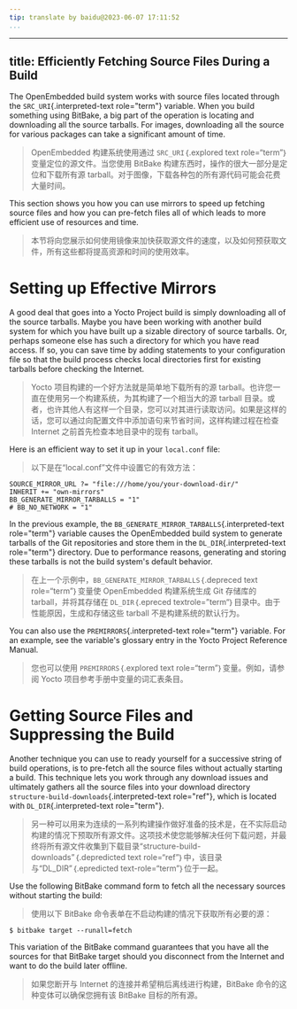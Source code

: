 ```yaml
---
tip: translate by baidu@2023-06-07 17:11:52
...
```

---
title: Efficiently Fetching Source Files During a Build
-------------------------------------------------------

The OpenEmbedded build system works with source files located through the `SRC_URI`{.interpreted-text role="term"} variable. When you build something using BitBake, a big part of the operation is locating and downloading all the source tarballs. For images, downloading all the source for various packages can take a significant amount of time.

> OpenEmbedded 构建系统使用通过 `SRC_URI`｛.explored text role=“term”｝变量定位的源文件。当您使用 BitBake 构建东西时，操作的很大一部分是定位和下载所有源 tarball。对于图像，下载各种包的所有源代码可能会花费大量时间。

This section shows you how you can use mirrors to speed up fetching source files and how you can pre-fetch files all of which leads to more efficient use of resources and time.

> 本节将向您展示如何使用镜像来加快获取源文件的速度，以及如何预获取文件，所有这些都将提高资源和时间的使用效率。

# Setting up Effective Mirrors

A good deal that goes into a Yocto Project build is simply downloading all of the source tarballs. Maybe you have been working with another build system for which you have built up a sizable directory of source tarballs. Or, perhaps someone else has such a directory for which you have read access. If so, you can save time by adding statements to your configuration file so that the build process checks local directories first for existing tarballs before checking the Internet.

> Yocto 项目构建的一个好方法就是简单地下载所有的源 tarball。也许您一直在使用另一个构建系统，为其构建了一个相当大的源 tarball 目录。或者，也许其他人有这样一个目录，您可以对其进行读取访问。如果是这样的话，您可以通过向配置文件中添加语句来节省时间，这样构建过程在检查 Internet 之前首先检查本地目录中的现有 tarball。

Here is an efficient way to set it up in your `local.conf` file:

> 以下是在“local.conf”文件中设置它的有效方法：

```
SOURCE_MIRROR_URL ?= "file:///home/you/your-download-dir/"
INHERIT += "own-mirrors"
BB_GENERATE_MIRROR_TARBALLS = "1"
# BB_NO_NETWORK = "1"
```

In the previous example, the `BB_GENERATE_MIRROR_TARBALLS`{.interpreted-text role="term"} variable causes the OpenEmbedded build system to generate tarballs of the Git repositories and store them in the `DL_DIR`{.interpreted-text role="term"} directory. Due to performance reasons, generating and storing these tarballs is not the build system\'s default behavior.

> 在上一个示例中，`BB_GENERATE_MIRROR_TARBALLS`｛.depreced text role=“term”｝变量使 OpenEmbedded 构建系统生成 Git 存储库的 tarball，并将其存储在 `DL_DIR`｛.epreced textrole=”term“｝目录中。由于性能原因，生成和存储这些 tarball 不是构建系统的默认行为。

You can also use the `PREMIRRORS`{.interpreted-text role="term"} variable. For an example, see the variable\'s glossary entry in the Yocto Project Reference Manual.

> 您也可以使用 `PREMIRRORS`｛.explored text role=“term”｝变量。例如，请参阅 Yocto 项目参考手册中变量的词汇表条目。

# Getting Source Files and Suppressing the Build

Another technique you can use to ready yourself for a successive string of build operations, is to pre-fetch all the source files without actually starting a build. This technique lets you work through any download issues and ultimately gathers all the source files into your download directory `structure-build-downloads`{.interpreted-text role="ref"}, which is located with `DL_DIR`{.interpreted-text role="term"}.

> 另一种可以用来为连续的一系列构建操作做好准备的技术是，在不实际启动构建的情况下预取所有源文件。这项技术使您能够解决任何下载问题，并最终将所有源文件收集到下载目录“structure-build-downloads”｛.depredicted text role=“ref”｝中，该目录与“DL_DIR”｛.epredicted text-role=“term”｝位于一起。

Use the following BitBake command form to fetch all the necessary sources without starting the build:

> 使用以下 BitBake 命令表单在不启动构建的情况下获取所有必要的源：

```
$ bitbake target --runall=fetch
```

This variation of the BitBake command guarantees that you have all the sources for that BitBake target should you disconnect from the Internet and want to do the build later offline.

> 如果您断开与 Internet 的连接并希望稍后离线进行构建，BitBake 命令的这种变体可以确保您拥有该 BitBake 目标的所有源。
